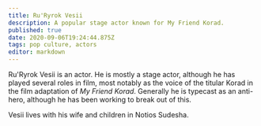 ```yaml
---
title: Ru'Ryrok Vesii
description: A popular stage actor known for My Friend Korad.
published: true
date: 2020-09-06T19:24:44.875Z
tags: pop culture, actors
editor: markdown
---
```


Ru'Ryrok Vesii is an actor. He is mostly a stage actor, although he has played several roles in film, most notably as the voice of the titular Korad in the film adaptation of *My Friend Korad*. Generally he is typecast as an anti-hero, although he has been working to break out of this.

Vesii lives with his wife and children in Notios Sudesha.